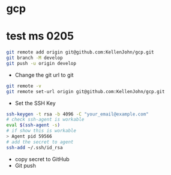# gcp 
# test ms 0205


```bash
git remote add origin git@github.com:KellenJohn/gcp.git
git branch -M develop
git push -u origin develop
```

* Change the git url to git
```bash
git remote -v
git remote set-url origin git@github.com:KellenJohn/gcp.git
```

* Set the SSH Key
```bash
ssh-keygen -t rsa -b 4096 -C "your_email@example.com"
# check ssh-agent is workable
eval $(ssh-agent -s)
# if show this is workable
> Agent pid 59566
# add the secret to agent
ssh-add ~/.ssh/id_rsa
```
* copy secret to GitHub
* Git push

